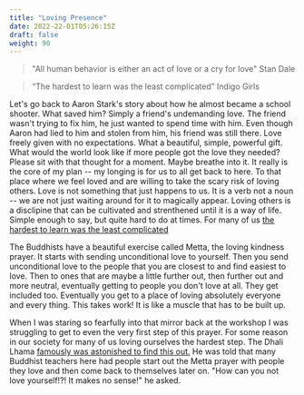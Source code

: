 ```yaml
---
title: "Loving Presence"
date: 2022-22-01T05:26:15Z
draft: false
weight: 90
---
```

> "All human behavior is either an act of love or a cry for love"
 Stan Dale

> “The hardest to learn was the least complicated”
 Indigo Girls

Let's go back to Aaron Stark's story about how he almost became a school shooter. What saved him? Simply a friend's undemanding love. The friend wasn't trying to fix him, he just wanted to spend time with him. Even though Aaron had lied to him and stolen from him, his friend was still there. Love freely given with no expectations. What a beautiful, simple, powerful gift. What would the world look like if more people got the love they needed? Please sit with that thought for a moment. Maybe breathe into it. It really is the core of my plan -- my longing is for us to all get back to here. To that place where we feel loved and are willing to take the scary risk of loving others. Love is not something that just happens to us. It is a verb not a noun -- we are not just waiting around for it to magically appear. Loving others is a disclipine that can be cultivated and strenthened until it is a way of life. Simple enough to say, but quite hard to do at times. For many of us [the hardest to learn was the least complicated](https://open.spotify.com/album/08rSr5tinC3ZsQMPFgYuW4)

The Buddhists have a beautiful exercise called Metta, the loving kindness prayer. It starts with sending unconditional love to yourself. Then you send unconditional love to the people that you are closest to and find easiest to love. Then to ones that are maybe a little further out, then further out and more neutral, eventually getting to people you don't love at all. They get included too. Eventually you get to a place of loving absolutely everyone and every thing. This takes work! It is like a muscle that has to be built up.

When I was staring so fearfully into that mirror back at the workshop I was struggling to get to even the very first step of this prayer. For some reason in our society for many of us loving ourselves the hardest step. The Dhali Lhama [famously was astonished to find this out.](http://www.dispatchesfromtheheart.com/blog/2016/2/23/hhdl-self-hatred-story) He was told that many Buddhist teachers here had people start out the Metta prayer with people they love and then come back to themselves later on. "How can you not love yourself!?! It makes no sense!" he asked.
